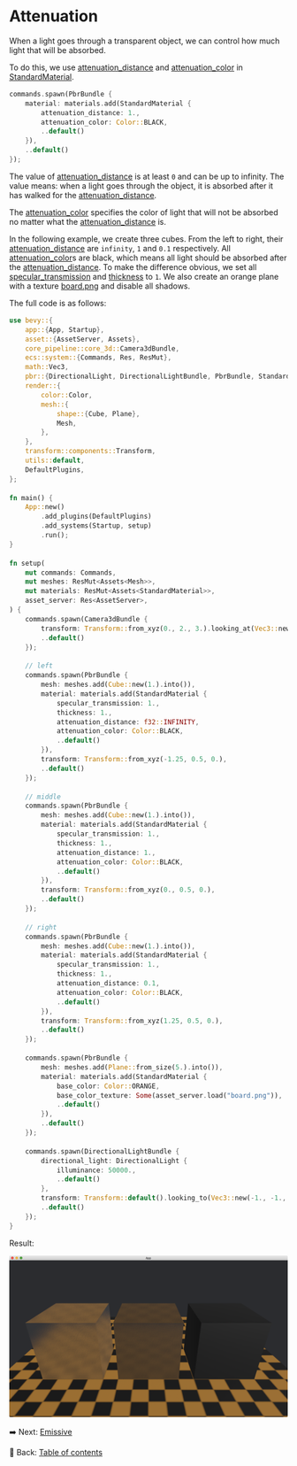 # Attenuation

When a light goes through a transparent object, we can control how much light that will be absorbed.

To do this, we use [attenuation_distance](https://docs.rs/bevy/latest/bevy/pbr/struct.StandardMaterial.html#structfield.attenuation_distance) and [attenuation_color](https://docs.rs/bevy/latest/bevy/pbr/struct.StandardMaterial.html#structfield.attenuation_color) in [StandardMaterial](https://docs.rs/bevy/latest/bevy/pbr/struct.StandardMaterial.html).

```rust
commands.spawn(PbrBundle {
    material: materials.add(StandardMaterial {
        attenuation_distance: 1.,
        attenuation_color: Color::BLACK,
        ..default()
    }),
    ..default()
});
```

The value of [attenuation_distance](https://docs.rs/bevy/latest/bevy/pbr/struct.StandardMaterial.html#structfield.attenuation_distance) is at least `0` and can be up to infinity.
The value means: when a light goes through the object, it is absorbed after it has walked for the [attenuation_distance](https://docs.rs/bevy/latest/bevy/pbr/struct.StandardMaterial.html#structfield.attenuation_distance).

The [attenuation_color](https://docs.rs/bevy/latest/bevy/pbr/struct.StandardMaterial.html#structfield.attenuation_color) specifies the color of light that will not be absorbed no matter what the [attenuation_distance](https://docs.rs/bevy/latest/bevy/pbr/struct.StandardMaterial.html#structfield.attenuation_distance) is.

In the following example, we create three cubes.
From the left to right, their [attenuation_distance](https://docs.rs/bevy/latest/bevy/pbr/struct.StandardMaterial.html#structfield.attenuation_distance) are `infinity`, `1` and `0.1` respectively.
All [attenuation_color](https://docs.rs/bevy/latest/bevy/pbr/struct.StandardMaterial.html#structfield.attenuation_color)s are black, which means all light should be absorbed after the [attenuation_distance](https://docs.rs/bevy/latest/bevy/pbr/struct.StandardMaterial.html#structfield.attenuation_distance).
To make the difference obvious, we set all [specular_transmission](https://docs.rs/bevy/latest/bevy/pbr/struct.StandardMaterial.html#structfield.specular_transmission) and [thickness](https://docs.rs/bevy/latest/bevy/pbr/struct.StandardMaterial.html#structfield.thickness) to `1`.
We also create an orange plane with a texture [board.png](./pic/board.png) and disable all shadows.

The full code is as follows:

```rust
use bevy::{
    app::{App, Startup},
    asset::{AssetServer, Assets},
    core_pipeline::core_3d::Camera3dBundle,
    ecs::system::{Commands, Res, ResMut},
    math::Vec3,
    pbr::{DirectionalLight, DirectionalLightBundle, PbrBundle, StandardMaterial},
    render::{
        color::Color,
        mesh::{
            shape::{Cube, Plane},
            Mesh,
        },
    },
    transform::components::Transform,
    utils::default,
    DefaultPlugins,
};

fn main() {
    App::new()
        .add_plugins(DefaultPlugins)
        .add_systems(Startup, setup)
        .run();
}

fn setup(
    mut commands: Commands,
    mut meshes: ResMut<Assets<Mesh>>,
    mut materials: ResMut<Assets<StandardMaterial>>,
    asset_server: Res<AssetServer>,
) {
    commands.spawn(Camera3dBundle {
        transform: Transform::from_xyz(0., 2., 3.).looking_at(Vec3::new(0., 0.5, 0.), Vec3::Y),
        ..default()
    });

    // left
    commands.spawn(PbrBundle {
        mesh: meshes.add(Cube::new(1.).into()),
        material: materials.add(StandardMaterial {
            specular_transmission: 1.,
            thickness: 1.,
            attenuation_distance: f32::INFINITY,
            attenuation_color: Color::BLACK,
            ..default()
        }),
        transform: Transform::from_xyz(-1.25, 0.5, 0.),
        ..default()
    });

    // middle
    commands.spawn(PbrBundle {
        mesh: meshes.add(Cube::new(1.).into()),
        material: materials.add(StandardMaterial {
            specular_transmission: 1.,
            thickness: 1.,
            attenuation_distance: 1.,
            attenuation_color: Color::BLACK,
            ..default()
        }),
        transform: Transform::from_xyz(0., 0.5, 0.),
        ..default()
    });

    // right
    commands.spawn(PbrBundle {
        mesh: meshes.add(Cube::new(1.).into()),
        material: materials.add(StandardMaterial {
            specular_transmission: 1.,
            thickness: 1.,
            attenuation_distance: 0.1,
            attenuation_color: Color::BLACK,
            ..default()
        }),
        transform: Transform::from_xyz(1.25, 0.5, 0.),
        ..default()
    });

    commands.spawn(PbrBundle {
        mesh: meshes.add(Plane::from_size(5.).into()),
        material: materials.add(StandardMaterial {
            base_color: Color::ORANGE,
            base_color_texture: Some(asset_server.load("board.png")),
            ..default()
        }),
        ..default()
    });

    commands.spawn(DirectionalLightBundle {
        directional_light: DirectionalLight {
            illuminance: 50000.,
            ..default()
        },
        transform: Transform::default().looking_to(Vec3::new(-1., -1., -1.), Vec3::Y),
        ..default()
    });
}
```

Result:

![Attenuation](./pic/attenuation.png)

:arrow_right:  Next: [Emissive](./emissive.md)

:blue_book: Back: [Table of contents](./../README.md)
